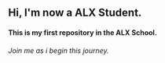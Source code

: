 ## Hi, I'm now a ALX Student.

#### This is my first repository in the ALX School.

###### Join me as i begin this journey.
